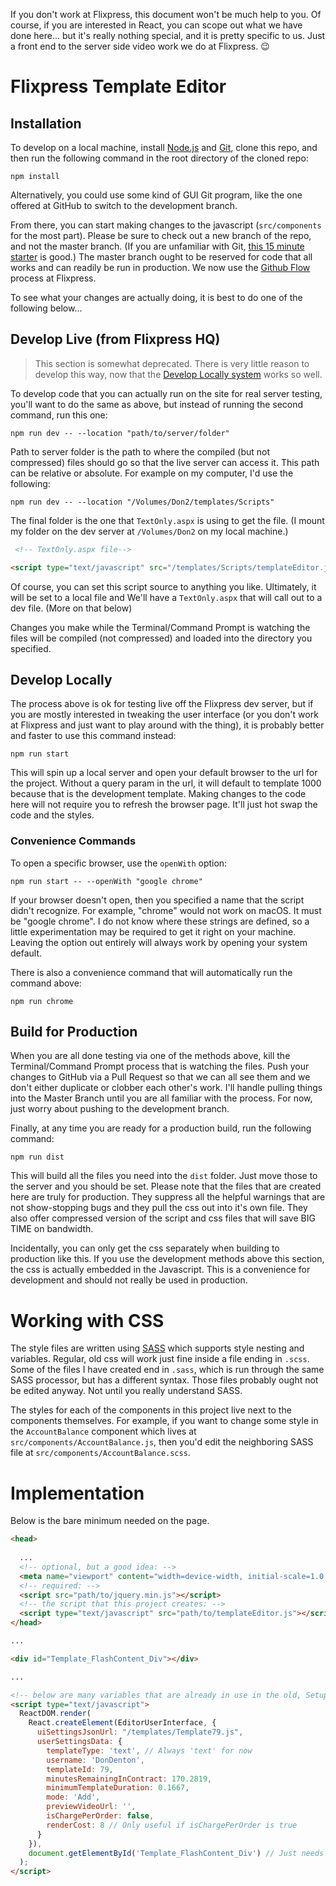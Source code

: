 If you don't work at Flixpress, this document won't be much help to you. Of course, if you are interested in React, you can scope out what we have done here... but it's really nothing special, and it is pretty specific to us. Just a front end to the server side video work we do at Flixpress. :wink:

# Flixpress Template Editor

## Installation

To develop on a local machine, install [Node.js](http://nodejs.org) and [Git](https://git-scm.com/), clone this repo, and then run the following command in the root directory of the cloned repo:

```
npm install
```

Alternatively, you could use some kind of GUI Git program, like the one offered at GitHub to switch to the development branch.

From there, you can start making changes to the javascript (`src/components` for the most part). Please be sure to check out a new branch of the repo, and not the master branch. (If you are unfamiliar with Git, [this 15 minute starter](https://try.github.io/levels/1/challenges/1) is good.) The master branch ought to be reserved for code that all works and can readily be run in production. We now use the [Github Flow](https://guides.github.com/introduction/flow/index.html) process at Flixpress.

To see what your changes are actually doing, it is best to do one of the following below...

## Develop Live (from Flixpress HQ)

> This section is somewhat deprecated. There is very little reason to develop this way, now that the [Develop Locally system](#develop-locally) works so well.

To develop code that you can actually run on the site for real server testing, you'll want to do the same as above, but instead of running the second command, run this one:

```
npm run dev -- --location "path/to/server/folder"
```

Path to server folder is the path to where the compiled (but not compressed) files should go so that the live server can access it. This path can be relative or absolute. For example on my computer, I'd use the following:

```
npm run dev -- --location "/Volumes/Don2/templates/Scripts"
```

The final folder is the one that `TextOnly.aspx` is using to get the file. (I mount my folder on the dev server at `/Volumes/Don2` on my local machine.)

```html
 <!-- TextOnly.aspx file-->

<script type="text/javascript" src="/templates/Scripts/templateEditor.js"></script>
```

Of course, you can set this script source to anything you like. Ultimately, it will be set to a local file and We'll have a `TextOnly.aspx` that will call out to a dev file. (More on that below)

Changes you make while the Terminal/Command Prompt is watching the files will be compiled (not compressed) and loaded into the directory you specified.

## Develop Locally

The process above is ok for testing live off the Flixpress dev server, but if you are mostly interested in tweaking the user interface (or you don't work at Flixpress and just want to play around with the thing), it is probably better and faster to use this command instead:

```
npm run start
```

This will spin up a local server and open your default browser to the url for the project. Without a query param in the url, it will default to template 1000 because that is the development template. Making changes to the code here will not require you to refresh the browser page. It'll just hot swap the code and the styles.

### Convenience Commands

To open a specific browser, use the `openWith` option:

```
npm run start -- --openWith "google chrome"
```

If your browser doesn't open, then you specified a name that the script didn't recognize. For example, "chrome" would not work on macOS. It must be "google chrome". I do not know where these strings are defined, so a little experimentation may be required to get it right on your machine. Leaving the option out entirely will always work by opening your system default.

There is also a convenience command that will automatically run the command above:

```
npm run chrome
```

## Build for Production

When you are all done testing via one of the methods above, kill the Terminal/Command Prompt process that is watching the files. Push your changes to GitHub via a Pull Request so that we can all see them and we don't either duplicate or clobber each other's work. I'll handle pulling things into the Master Branch until you are all familiar with the process. For now, just worry about pushing to the development branch.

Finally, at any time you are ready for a production build, run the following command:

```
npm run dist
```

This will build all the files you need into the `dist` folder. Just move those to the server and you should be set. Please note that the files that are created here are truly for production. They suppress all the helpful warnings that are not show-stopping bugs and they pull the css out into it's own file. They also offer compressed version of the script and css files that will save BIG TIME on bandwidth.

Incidentally, you can only get the css separately when building to production like this. If you use the development methods above this section, the css is actually embedded in the Javascript. This is a convenience for development and should not really be used in production.

# Working with CSS

The style files are written using [SASS](http://sass-lang.com) which supports style nesting and variables. Regular, old css will work just fine inside a file ending in `.scss`. Some of the files I have created end in `.sass`, which is run through the same SASS processor, but has a different syntax. Those files probably ought not be edited anyway. Not until you really understand SASS.

The styles for each of the components in this project live next to the components themselves. For example, if you want to change some style in the `AccountBalance` component which lives at `src/components/AccountBalance.js`, then you'd edit the neighboring SASS file at `src/components/AccountBalance.scss`.

# Implementation

Below is the bare minimum needed on the page.

```html
<head>
  
  ...
  <!-- optional, but a good idea: -->
  <meta name="viewport" content="width=device-width, initial-scale=1.0, maximum-scale=1.0, user-scalable=no">
  <!-- required: -->
  <script src="path/to/jquery.min.js"></script>
  <!-- the script that this project creates: -->
  <script type="text/javascript" src="path/to/templateEditor.js"></script>
</head>

...

<div id="Template_FlashContent_Div"></div>

...

<!-- below are many variables that are already in use in the old, SetupRndTemplateFlash script. -->
<script type="text/javascript">
  ReactDOM.render(
    React.createElement(EditorUserInterface, {
      uiSettingsJsonUrl: "/templates/Template79.js", 
      userSettingsData: {
        templateType: 'text', // Always 'text' for now
        username: 'DonDenton',
        templateId: 79,
        minutesRemainingInContract: 170.2819,
        minimumTemplateDuration: 0.1667,
        mode: 'Add',
        previewVideoUrl: '',
        isChargePerOrder: false,
        renderCost: 8 // Only useful if isChargePerOrder is true
      }
    }),
    document.getElementById('Template_FlashContent_Div') // Just needs to point to the div to replace.
  );
</script>

```
